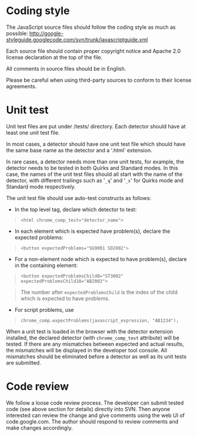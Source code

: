 # Coding style #

The JavaScript source files should follow the coding style as much as possible: http://google-styleguide.googlecode.com/svn/trunk/javascriptguide.xml

Each source file should contain proper copyright notice and Apache 2.0 license declaration at the top of the file.

All comments in source files should be in English.

Please be careful when using third-party sources to conform to their license agreements.

# Unit test #

Unit test files are put under /tests/ directory. Each detector should have at least one unit test file.

In most cases, a detector should have one unit test file which should have the same base name as the detector and a '.html' extension.

In rare cases, a detector needs more than one unit tests, for example, the detector needs to be tested in both Quirks and Standard modes. In this case, the names of the unit test files should all start with the name of the detector, with different trailings such as '`_q`' and '`_s`' for Quirks mode and Standard mode respectively.

The unit test file should use auto-test constructs as follows:

  * In the top level tag, declare which detector to test:
> `<html chrome_comp_test="detector_name">`

  * In each element which is expected have problem(s), declare the expected problems:
> `<button expectedProblems="SG9001 SD2002">`

  * For a non-element node which is expected to have problem(s), declare in the containing element:
> `<button expectedProblemsChild8="ST3002" expectedProblemsChild10="AB2003">`

> The number after `expectedProblemsChild` is the index of the child which is expected to have problems.

  * For script problems, use
> `chrome_comp.expectProblems(javascript_expression, "AB1234");`


When a unit test is loaded in the browser with the detector extension installed, the declared detector (with `chrome_comp_test` attribute) will be tested. If there are any mismatches between expected and actual results, the mismatches will be displayed in the developer tool console. All mismatches should be eliminated before a detector as well as its unit tests are submitted.

# Code review #

We follow a loose code review process. The developer can submit tested code (see above section for details) directly into SVN. Then anyone interested can review the change and give comments using the web UI of code.google.com. The author should respond to review comments and make changes accordingly.